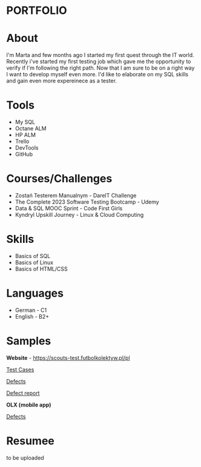 # PORTFOLIO

# About


I'm Marta and few months ago I started my first quest through the IT world. Recently i've started my first testing job which gave me the opportunity to verify if I'm following the right path. Now that I am sure to be on a right way I want to develop myself even more. I'd like to elaborate on my SQL skills and gain even more expereinece as a tester.

# Tools

- My SQL
- Octane ALM
- HP ALM
- Trello
- DevTools
- GitHub


# Courses/Challenges

- Zostań Testerem Manualnym - DareIT Challenge
- The Complete 2023 Software Testing Bootcamp - Udemy
- Data & SQL MOOC Sprint - Code First Girls
- Kyndryl Upskill Journey - Linux & Cloud Computing


# Skills

- Basics of SQL
- Basics of Linux
- Basics of HTML/CSS

# Languages

- German - C1
- English - B2+

# Samples

**Website** - https://scouts-test.futbolkolektyw.pl/pl 

[Test Cases](https://docs.google.com/spreadsheets/d/1GNO9gsMaKOLFxStR4nERPtgUnJ2K0XqZ8_6cHvbaXXg/edit#gid=0)  

[Defects](https://docs.google.com/spreadsheets/d/13Aztky405tAc1lmBdkNsgUmOiG10nXpSFx1elPr5YfU/edit#gid=0)

[Defect report](https://drive.google.com/file/d/1_p7mlkXooOBLpQMA2XKDWnEl8ptX6ufo/view?usp=sharing)

**OLX (mobile app)**

[Defects](https://docs.google.com/spreadsheets/d/1FJpszWl1i7Sr17xxEeJMNroumkMNNFEDECX1vSWQblc/edit#gid=0)

# Resumee

to be uploaded


